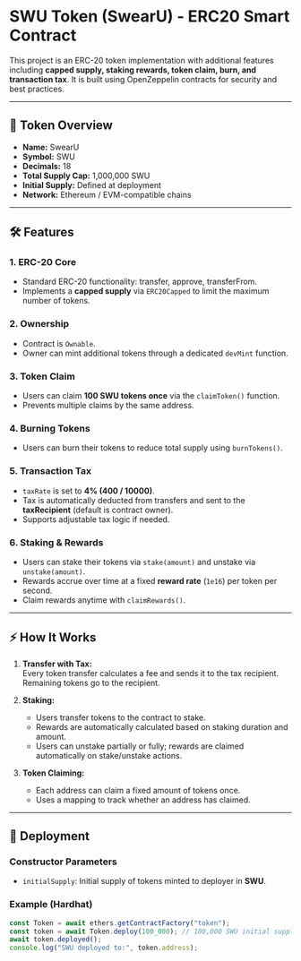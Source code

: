 # SWU Token (SwearU) - ERC20 Smart Contract

This project is an ERC-20 token implementation with additional features including **capped supply, staking rewards, token claim, burn, and transaction tax**. It is built using OpenZeppelin contracts for security and best practices.

---

## 📌 Token Overview

- **Name:** SwearU
- **Symbol:** SWU
- **Decimals:** 18
- **Total Supply Cap:** 1,000,000 SWU
- **Initial Supply:** Defined at deployment
- **Network:** Ethereum / EVM-compatible chains

---

## 🛠️ Features

### 1. **ERC-20 Core**
- Standard ERC-20 functionality: transfer, approve, transferFrom.
- Implements a **capped supply** via `ERC20Capped` to limit the maximum number of tokens.

### 2. **Ownership**
- Contract is `Ownable`.
- Owner can mint additional tokens through a dedicated `devMint` function.

### 3. **Token Claim**
- Users can claim **100 SWU tokens once** via the `claimToken()` function.
- Prevents multiple claims by the same address.

### 4. **Burning Tokens**
- Users can burn their tokens to reduce total supply using `burnTokens()`.

### 5. **Transaction Tax**
- `taxRate` is set to **4% (400 / 10000)**.
- Tax is automatically deducted from transfers and sent to the **taxRecipient** (default is contract owner).
- Supports adjustable tax logic if needed.

### 6. **Staking & Rewards**
- Users can stake their tokens via `stake(amount)` and unstake via `unstake(amount)`.
- Rewards accrue over time at a fixed **reward rate** (`1e16`) per token per second.
- Claim rewards anytime with `claimRewards()`.

---

## ⚡ How It Works

1. **Transfer with Tax:**  
   Every token transfer calculates a fee and sends it to the tax recipient. Remaining tokens go to the recipient.

2. **Staking:**  
   - Users transfer tokens to the contract to stake.  
   - Rewards are automatically calculated based on staking duration and amount.  
   - Users can unstake partially or fully; rewards are claimed automatically on stake/unstake actions.

3. **Token Claiming:**  
   - Each address can claim a fixed amount of tokens once.  
   - Uses a mapping to track whether an address has claimed.

---

## 🚀 Deployment

### Constructor Parameters
- `initialSupply`: Initial supply of tokens minted to deployer in **SWU**.

### Example (Hardhat)
```javascript
const Token = await ethers.getContractFactory("token");
const token = await Token.deploy(100_000); // 100,000 SWU initial supply
await token.deployed();
console.log("SWU deployed to:", token.address);

